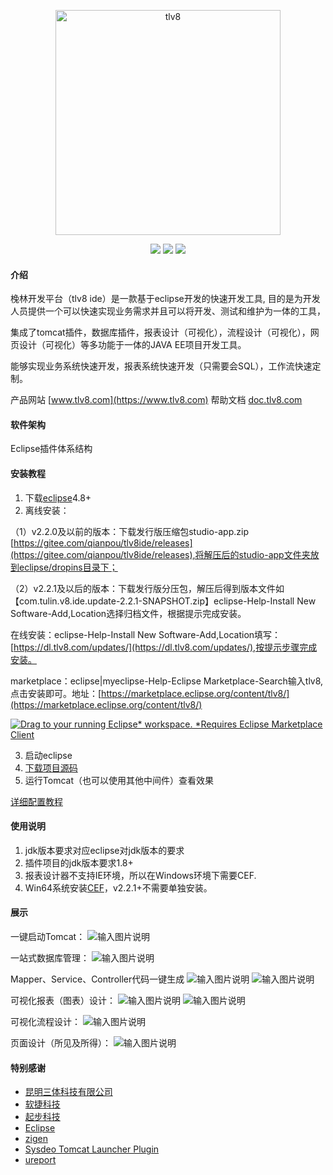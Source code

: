 <p align="center">
<a href="https://www.tlv8.com" rel="nofollow">
   <img src="https://images.gitee.com/uploads/images/2021/1019/103335_e14063b4_1210964.png" alt="tlv8" width="360">
</a>
</p>

<p align="center">  
  <a href="#"><img src='https://img.shields.io/badge/jdk-1.8+-redviolet.svg'/></a>
  <a href='LICENSE'><img src='https://img.shields.io/badge/License-EPL2.0-blue.svg'></img></a>
  <a href='../../releases'><img src='https://img.shields.io/badge/gitee--release-3.3-blueviolet.svg'></a>
</p>

#### 介绍
㭸林开发平台（tlv8 ide）是一款基于eclipse开发的快速开发工具, 目的是为开发人员提供一个可以快速实现业务需求并且可以将开发、测试和维护为一体的工具，

集成了tomcat插件，数据库插件，报表设计（可视化），流程设计（可视化），网页设计（可视化）等多功能于一体的JAVA EE项目开发工具。

能够实现业务系统快速开发，报表系统快速开发（只需要会SQL），工作流快速定制。

产品网站
[www.tlv8.com](https://www.tlv8.com)
帮助文档
[doc.tlv8.com](https://doc.tlv8.com) 




#### 软件架构
Eclipse插件体系结构


#### 安装教程

1.  下载[eclipse](https://www.eclipse.org/downloads/packages/)4.8+
2.  离线安装：

（1）v2.2.0及以前的版本：下载发行版压缩包studio-app.zip [https://gitee.com/qianpou/tlv8ide/releases](https://gitee.com/qianpou/tlv8ide/releases),将解压后的studio-app文件夹放到eclipse/dropins目录下；

（2）v2.2.1及以后的版本：下载发行版分压包，解压后得到版本文件如【com.tulin.v8.ide.update-2.2.1-SNAPSHOT.zip】eclipse-Help-Install New Software-Add,Location选择归档文件，根据提示完成安装。

在线安装：eclipse-Help-Install New Software-Add,Location填写：[https://dl.tlv8.com/updates/](https://dl.tlv8.com/updates/),按提示步骤完成安装。

marketplace：eclipse|myeclipse-Help-Eclipse Marketplace-Search输入tlv8,点击安装即可。地址：[https://marketplace.eclipse.org/content/tlv8/](https://marketplace.eclipse.org/content/tlv8/)

[![Drag to your running Eclipse* workspace. *Requires Eclipse Marketplace Client](https://marketplace.eclipse.org/sites/all/themes/solstice/public/images/marketplace/btn-install.svg)](http://marketplace.eclipse.org/marketplace-client-intro?mpc_install=5466625 "Drag to your running Eclipse* workspace. *Requires Eclipse Marketplace Client")

3.  启动eclipse
4.  [下载项目源码](https://gitee.com/qianpou/tl)
5.  运行Tomcat（也可以使用其他中间件）查看效果

[详细配置教程](https://blog.csdn.net/qianpou/article/details/120593335?spm=1001.2014.3001.5502)

#### 使用说明

1.  jdk版本要求对应eclipse对jdk版本的要求
2.  插件项目的jdk版本要求1.8+
3.  报表设计器不支持IE环境，所以在Windows环境下需要CEF.
4.  Win64系统安装[CEF](https://gitee.com/qianpou/chromium-swt)，v2.2.1+不需要单独安装。



#### 展示
一键启动Tomcat：
![输入图片说明](https://images.gitee.com/uploads/images/2021/0918/105611_a540e114_1210964.jpeg "tomcat.jpg")

一站式数据库管理：
![输入图片说明](https://images.gitee.com/uploads/images/2021/0918/105734_2a26f3db_1210964.png "数据库.png")

Mapper、Service、Controller代码一键生成
![输入图片说明](https://image.tlv8.com/mapper1.png)
![输入图片说明](https://image.tlv8.com/mapper2.png)

可视化报表（图表）设计：
![输入图片说明](https://images.gitee.com/uploads/images/2021/0918/105900_66e21efa_1210964.png "报表.png")
![输入图片说明](https://images.gitee.com/uploads/images/2021/0918/111012_b2ec2658_1210964.png "图表.png")

可视化流程设计：
![输入图片说明](https://images.gitee.com/uploads/images/2021/0918/110506_33fea444_1210964.png "流程设计.png")

页面设计（所见及所得）：
![输入图片说明](https://images.gitee.com/uploads/images/2021/0918/110719_6dbdae41_1210964.png "界面设计.png")


#### 特别感谢


- [昆明三体科技有限公司](https://e.gitee.com/kmsanti/)
- [软捷科技](https://www.yunagile.com/)
- [起步科技](https://www.justep.com/)
- [Eclipse](https://www.eclipse.org/)
- [zigen](http://www.ne.jp/asahi/zigen/home/plugin/dbviewer/about_en.html)
- [Sysdeo Tomcat Launcher Plugin](http://www.eclipsetotale.com/tomcatPlugin.html)
- [ureport](https://gitee.com/youseries_admin/ureport)




